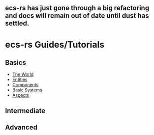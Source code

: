 ## ecs-rs has just gone through a big refactoring and docs will remain out of date until dust has settled.

ecs-rs Guides/Tutorials
=======================

## Basics
- [The World](tutorial1.md)
- [Entities](tutorial2.md)
- [Components](tutorial3.md)
- [Basic Systems](tutorial4.md)
- [Aspects](tutorial5.md)

## Intermediate

## Advanced
